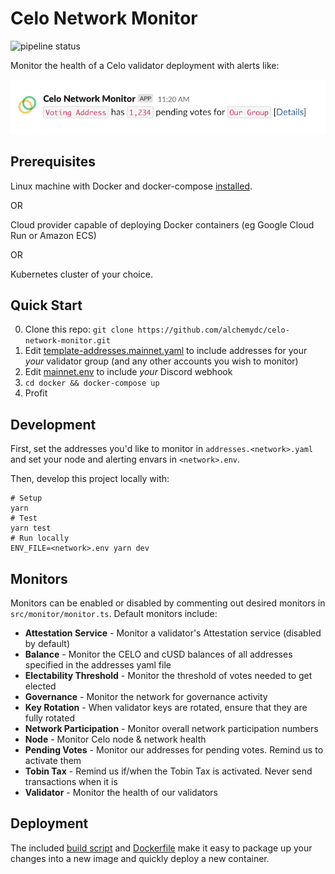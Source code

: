 Celo Network Monitor
====================

![pipeline status](https://gitlab.com/polychainlabs/celo-network-monitor/badges/master/pipeline.svg)

Monitor the health of a Celo validator deployment with alerts like:

![Example Alert](example.png)

## Prerequisites
Linux machine with Docker and docker-compose [installed](https://gist.github.com/alchemydc/77b5c93865a53ef5a8b8e858f24f8f9b).

OR

Cloud provider capable of deploying Docker containers (eg Google Cloud Run or Amazon ECS)

OR

Kubernetes cluster of your choice.

## Quick Start

0. Clone this repo: `git clone https://github.com/alchemydc/celo-network-monitor.git`
1. Edit [template-addresses.mainnet.yaml](template-addresses.mainnet.yaml) to include addresses for your *your* validator group (and any other accounts you wish to monitor)
2. Edit [mainnet.env](mainnet.env) to include *your* Discord webhook
3. `cd docker && docker-compose up`
4. Profit


## Development

First, set the addresses you'd like to monitor in `addresses.<network>.yaml` and set your node and alerting envars in `<network>.env`. 

Then, develop this project locally with:

```shell
# Setup
yarn
# Test
yarn test
# Run locally
ENV_FILE=<network>.env yarn dev
```

## Monitors

Monitors can be enabled or disabled by commenting out desired monitors in `src/monitor/monitor.ts`. Default monitors include:

* **Attestation Service** - Monitor a validator's Attestation service (disabled by default)
* **Balance** - Monitor the CELO and cUSD balances of all addresses specified in the addresses yaml file
* **Electability Threshold** - Monitor the threshold of votes needed to get elected
* **Governance** - Monitor the network for governance activity
* **Key Rotation** - When validator keys are rotated, ensure that they are fully rotated
* **Network Participation** - Monitor overall network participation numbers
* **Node** - Monitor Celo node & network health
* **Pending Votes** - Monitor our addresses for pending votes. Remind us to activate them
* **Tobin Tax** - Remind us if/when the Tobin Tax is activated. Never send transactions when it is
* **Validator** - Monitor the health of our validators

## Deployment

The included [build script](docker/docker_build_monitor.sh) and [Dockerfile](docker/Dockerfile) make it easy to package up your changes into a new image and quickly deploy a new container.
